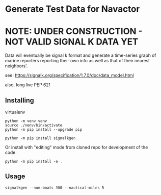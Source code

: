Generate Test Data for Navactor
==============

NOTE: UNDER CONSTRUCTION - NOT VALID SIGNAL K DATA YET
==============

Data will eventually be signal k format and generate a time-series graph of
marine reporters reporting their own info as well as that of their nearest
neighbors'.


see: https://signalk.org/specification/1.7.0/doc/data_model.html

also, long live PEP 621

Installing
-----------

virtualenv

```
python -m venv venv
source ./venv/bin/activate
python -m pip install --upgrade pip
```

```
python -m pip install signalkgen
```

Or install with "editing" mode from cloned repo for development of the code.

```
python -m pip install -e .
```

Usage
----------

```
signalkgen --num-boats 300 --nautical-miles 5
```
